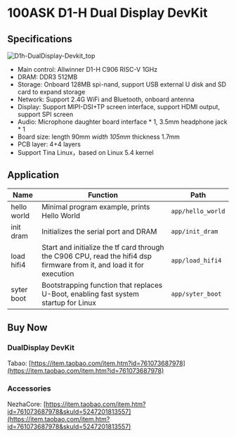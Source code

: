 # 100ASK D1-H Dual Display DevKit

## Specifications

![D1h-DualDisplay-Devkit_top](https://github.com/YuzukiHD/SyterKit/assets/12003087/00975cce-f95d-4706-9042-fc80486c1c75)


- Main control: Allwinner D1-H C906 RISC-V 1GHz
- DRAM: DDR3 512MB
- Storage: Onboard 128MB spi-nand, support USB external U disk and SD card to expand storage
- Network: Support 2.4G WiFi and Bluetooth, onboard antenna
- Display: Support MIPI-DSI+TP screen interface, support HDMI output, support SPI screen
- Audio: Microphone daughter board interface * 1, 3.5mm headphone jack * 1 
- Board size: length 90mm *width 105mm* thickness 1.7mm
- PCB layer: 4+4 layers
- Support Tina Linux，based on Linux 5.4 kernel

## Application

| Name        | Function                                                     | Path              |
| ----------- | ------------------------------------------------------------ | ----------------- |
| hello world | Minimal program example, prints Hello World                  | `app/hello_world` |
| init dram   | Initializes the serial port and DRAM                         | `app/init_dram`   |
| load hifi4  | Start and initialize the tf card through the C906 CPU, read the hifi4 dsp firmware from it, and load it for execution | `app/load_hifi4`  |
| syter boot  | Bootstrapping function that replaces U-Boot, enabling fast system startup for Linux | `app/syter_boot`  |

## Buy Now

### DualDisplay DevKit

Tabao: [https://item.taobao.com/item.htm?id=761073687978](https://item.taobao.com/item.htm?id=761073687978)

### Accessories

NezhaCore: [https://item.taobao.com/item.htm?id=761073687978&skuId=5247201813557](https://item.taobao.com/item.htm?id=761073687978&skuId=5247201813557)



